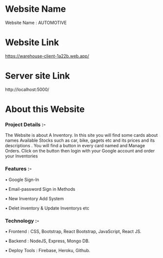 # Website Name

Website Name : AUTOMOTIVE

# Website Link

https://warehouse-client-1a22b.web.app/


# Server site Link

http://localhost:5000/

# About this Website

### Project Details :-

The Website is about A Inventory. In this site you will find some cards about names Available Stocks such as car, bike, gagets etc and its prices and its descriptions . You will find a button in every card named and Manage Orders. Click on the button then login with your Google account and order your Inventories

### Features :-

• Google Sign-In

• Email-password Sign in Methods

• New Inventory Add System

• Delet inventory & Update Inventorys etc


### Technology :-

• Frontend : CSS, Bootstrap, React Bootstrap, JavaScript, React JS. 

• Backend : NodeJS, Express, Mongo DB.

• Deploy Tools : Firebase, Heroku, Github.
